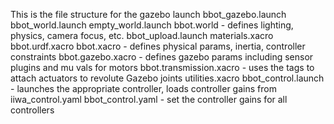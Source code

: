 This is the file structure for the gazebo launch
bbot_gazebo.launch
	bbot_world.launch
		empty_world.launch
			bbot.world - defines lighting, physics, camera focus, etc.
		bbot_upload.launch
			materials.xacro
			bbot.urdf.xacro
				bbot.xacro - defines physical params, inertia, controller constraints
				bbot.gazebo.xacro - defines gazebo params including sensor plugins and mu vals for motors
				bbot.transmission.xacro - uses the <transmission> tags to attach actuators to revolute Gazebo joints
				utilities.xacro
	bbot_control.launch - launches the appropriate controller, loads controller gains from iiwa_control.yaml
		bbot_control.yaml - set the controller gains for all controllers


